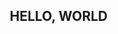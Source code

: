 ## HELLO, WORLD 

<!DOCTYPE html>
<html lang="pt-br">
<head>
    <meta charset="UTF-8">
    <meta name="viewport" content="width=device-width, initial-scale=1.0">
    <title>Minha Interface</title>
    <style>
      * {
    margin: 0;
    padding: 0;
    box-sizing: border-box;
}

body {
    font-family: Arial, sans-serif;
    background-color: #f4f4f9;
    color: #333;
    text-align: center;
}

header {
    background-color: #4CAF50;
    padding: 20px;
    color: white;
}

button {
    padding: 10px 20px;
    font-size: 16px;
    cursor: pointer;
    border: none;
    background-color: #007BFF;
    color: white;
    border-radius: 5px;
}

button:hover {
    background-color: #0056b3;
}

#message {
    margin-top: 20px;
    font-size: 18px;
    color: #333;
}

    </style>
</head>
<body>
    <header>
        <h1>Bem-vindo à minha interface!</h1>
    </header>
    
    <section class="content">
        <button id="clickButton">Clique Aqui</button>
        <p id="message"></p>
    </section>

    <script>document.getElementById("clickButton").addEventListener("click", function() {
    document.getElementById("message").textContent = "Você clicou no botão!";
});
</script>
</body>
</html>
